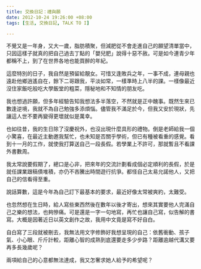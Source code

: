```yaml
---
title: 交換日記：禮與願
date: 2012-10-24 19:26:00 +08:00
tags: [生活, 交換日記, TALK TO I]

---
```


  
  
不覺又是一年身，又大一歲，脂肪積聚，但減肥從不會走進自己的願望清單當中，只因這樣子就真的把自己過去丁點的「嬰兒肥」說得十惡不赦。可是如今連青少年都稱不上，到了在世界各地也能買醉的年紀。  
  
這麼特別的日子，我自然是預留給靚女。可惜又逢敗兵之年，一事不成，連母親也遠赴他鄉逍遙自在，餘下二哥跟我，平淡如常，一樣準時上八半的課。一樣像最近沒住家飯吃般吃大學飯堂的粗菜，隱秘地和不知情的朋友吃。  
  
我也想過許願，但多年經驗告知我想法多半落空，不然就是正中醜事。既然生來已數逢逆境，我就不為自己勉強多添煩惱。儘管我不滿足於今，但我又安於現狀，先讓這人世不要再變得更壞就似是萬幸。  
  
也如往昔，我的生日除了沒慶祝外，也沒出現什麼具形的禮物。倒是老師給我一個小驚喜，在最近主動邀我幫忙，也未知是否關乎學術，但已有種被看重的感覺。看到十一月的工作，就使我打算送自己一段長假。若學業上不許可，那就暫且不看課外書數周。  
  
我太常說要假期了，總口是心非，把來年的交流計劃看成個必定順利的長假，於是就任課業跟稿債堆積，亦仍不吝騰出時間遊行抗爭。都怪自己太易允諾他人，又把自己的信看得至重。  
  
說話算數，這是今年為自己訂下最基本的要求，最近好像太常被爽約，太難受。  
  
也忽然想在生日時，給人寫些東西然後在數年以後才寄出，想來其實要他人完滿自己之樂的想法，也夠慘痛。可是還是一字一句地寫，再忙也讓自己寫，似告解的書寫。大概是因著近日以英文創作之故，我用中文竟是寫不好自白。  
  
自白寫了三段就被刪去，我無法用文字修飾好我想呈現的自己：依舊衝動、孩子氣、小心眼、斤斤計較，距離心智的成熟到底還要走多少步路？距離逾越代溝又要再多長幾歲呢？  
  
兩項給自己的心意都無法達成，我又怎奢求她人給予的希望呢？  
  
  
